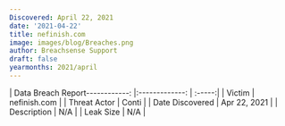 ```yaml
---
Discovered: April 22, 2021
date: '2021-04-22'
title: nefinish.com
image: images/blog/Breaches.png
author: Breachsense Support
draft: false
yearmonths: 2021/april
---
```


| Data Breach Report------------:   |:-------------:    | :-----:|
| Victim    | nefinish.com      | 
| Threat Actor    | Conti      | 
| Date Discovered    | Apr 22, 2021      | 
| Description    | N/A      | 
| Leak Size    | N/A      | 

